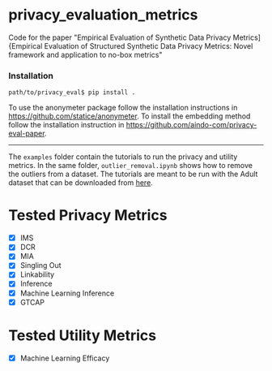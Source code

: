 # privacy_evaluation_metrics
Code for the paper "Empirical Evaluation of Synthetic Data Privacy Metrics]{Empirical Evaluation of Structured Synthetic
Data Privacy Metrics: Novel framework and application to no-box metrics"

### Installation

```shell
path/to/privacy_eval$ pip install .
```

To use the anonymeter package follow the installation instructions in https://github.com/statice/anonymeter. To install
the embedding method follow the installation instruction in https://github.com/aindo-com/privacy-eval-paper.

---

The `examples` folder contain the tutorials to run the privacy and utility metrics. In the same folder, 
`outlier_removal.ipynb` shows how to remove the outliers from a dataset. The tutorials are meant to be run with the 
Adult dataset that can be downloaded from [here](https://archive.ics.uci.edu/dataset/2/adult).

# Tested Privacy Metrics

- [x] IMS
- [x] DCR
- [x] MIA
- [x] Singling Out
- [x] Linkability
- [x] Inference
- [x] Machine Learning Inference
- [x] GTCAP

# Tested Utility Metrics

- [x] Machine Learning Efficacy
